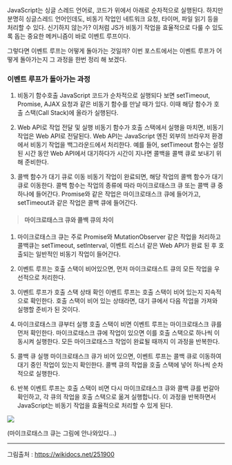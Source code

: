 JavaScript는 싱글 스레드 언어로, 코드가 위에서 아래로 순차적으로 실행된다. 하지만 분명히 싱글스레드 언어인데도, 비동기 작업인 네트워크 요청, 타이머, 파일 읽기 등을 처리할 수 있다. 신기하지 않는가? 이처럼 JS가 비동기 작업을 효율적으로 다룰 수 있도록 돕는 중요한 메커니즘이 바로 이벤트 루프이다.

그렇다면 이벤트 루프는 어떻게 돌아가는 것일까? 이번 포스트에서는 이벤트 루프가 어떻게 돌아가는지 그 과정을 한번 정리 해 보겠다.


### 이벤트 루프가 돌아가는 과정
1. 비동기 함수호출
JavaScript 코드가 순차적으로 실행되다 보면 setTimeout, Promise, AJAX 요청과 같은 비동기 함수를 만날 때가 있다. 이때 해당 함수가 호출 스택(Call Stack)에 올라가 실행된다.

2. Web API로 작업 전달 및 실행
비동기 함수가 호출 스택에서 실행을 마치면, 비동기 작업은 Web API로 전달된다. Web API는 JavaScript 엔진 외부의 브라우저 환경에서 비동기 작업을 백그라운드에서 처리한다. 예를 들어, setTimeout 함수는 설정된 시간 동안 Web API에서 대기하다가 시간이 지나면 콜백을 콜백 큐로 보내기 위해 준비한다.

3. 콜백 함수가 대기 큐로 이동
비동기 작업이 완료되면, 해당 작업의 콜백 함수가 대기 큐로 이동한다. 콜백 함수는 작업의 종류에 따라 마이크로태스크 큐 또는 콜백 큐 중 하나에 들어간다.
Promise와 같은 작업은 마이크로태스크 큐에 들어가고, setTimeout과 같은 작업은 콜백 큐에 들어간다.

> #### 마이크로태스크 큐와 콜백 큐의 차이
1. 마이크로태스크 큐는 주로 Promise와 MutationObserver 같은 작업을 처리하고 콜백큐는 setTimeout, setInterval, 이벤트 리스너 같은 Web API가 완료 된 후 호출되는 일반적인 비동기 작업이 들어간다.
2. 이벤트 루프는 호출 스택이 비어있으면, 먼저 마이크로태스트 큐의 모든 작업을 우선적으로 처리한다.

4. 이벤트 루프가 호출 스택 상태 확인
이벤트 루프는 호출 스택이 비어 있는지 지속적으로 확인한다. 호출 스택이 비어 있는 상태라면, 대기 큐에서 다음 작업을 가져와 실행할 준비가 된 것이다.

5. 마이크로태스크 큐부터 실행
호출 스택이 비면 이벤트 루프는 마이크로태스크 큐를 먼저 확인한다. 마이크로태스크 큐에 작업이 있으면 이를 호출 스택으로 하나씩 이동시켜 실행한다. 모든 마이크로태스크 작업이 완료될 때까지 이 과정을 반복한다.

6. 콜백 큐 실행
마이크로태스크 큐가 비어 있으면, 이벤트 루프는 콜백 큐로 이동하여 대기 중인 작업이 있는지 확인한다. 콜백 큐의 작업을 호출 스택에 넣어 하나씩 순차적으로 실행한다.

7. 반복
이벤트 루프는 호출 스택이 비면 다시 마이크로태스크 큐와 콜백 큐를 번갈아 확인하고, 각 큐의 작업을 호출 스택으로 옮겨 실행합니다. 이 과정을 반복하면서 JavaScript는 비동기 작업을 효율적으로 처리할 수 있게 된다.

![](https://velog.velcdn.com/images/smm45108/post/dc1fad0e-dde3-4fc3-bdb6-bcac9c87c7b4/image.png)

(마이크로태스크 큐는 그림에 안나와있다...)


___
그림출처 : https://wikidocs.net/251900
